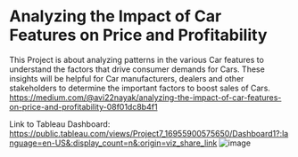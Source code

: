 # Analyzing the Impact of Car Features on Price and Profitability

This Project is about analyzing patterns in the various Car features to understand the factors that drive consumer demands for Cars. These insights will be helpful for Car manufacturers, dealers and other stakeholders to determine the important factors to boost sales of Cars.
https://medium.com/@avi22nayak/analyzing-the-impact-of-car-features-on-price-and-profitability-08f01dc8b4f1

Link to Tableau Dashboard: https://public.tableau.com/views/Project7_16955900575650/Dashboard1?:language=en-US&:display_count=n&:origin=viz_share_link
![image](https://github.com/Avinash07Nayak/Analyzing-the-Impact-of-Car-Features-on-Price-and-Profitability/assets/110491966/081331a8-85d2-4943-9a93-7499c57f1ec0)

